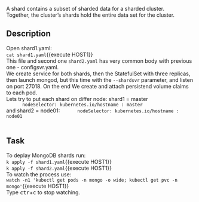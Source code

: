 A shard contains a subset of sharded data for a sharded cluster.<br>
Together, the cluster’s shards hold the entire data set for the cluster.<br>
## Description
Open shard1.yaml:<br>
`cat shard1.yaml`{{execute HOST1}}<br>
This file and second one `shard2.yaml` has very common body with previous one - configsvr.yaml.<br>
We create service for both shards, then the StatefulSet with three replicas, then launch mongod, but this time with the `--shardsvr` parameter, and listen on port 27018. On the end We create and attach persistend volume claims to each pod.<br>
Lets try to put each shard on differ node: shard1 = master<br>
`      nodeSelector:
        kubernetes.io/hostname : master`<br>
and shard2 = node01:
`      nodeSelector:
        kubernetes.io/hostname : node01`<br>
<br>
## Task
To deplay MongoDB shards run:<br>
`k apply -f shard1.yaml`{{execute HOST1}}<br>
`k apply -f shard2.yaml`{{execute HOST1}}<br>
To watch the process use:<br>
`watch -n1 'kubectl get pods -n mongo -o wide; kubectl get pvc -n mongo'`{{execute HOST1}}<br>
Type <kbd>ctr</kbd>+<kbd>c</kbd> to stop watching.
